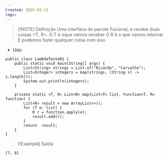 ```yaml
---
Created: 2025-02-13
tags:
---
```


> [!NOTE] Definição
> Uma interface do pacote Fucional, e recebe duas coisas <T, R>. 
> O T é oque vamos receber
> O R é o que vamos retornar
> E podemos fazer qualquer coisa com isso

- Uso:
```
public class LambdaTeste02 {  
    public static void main(String[] args) {  
        List<String> strings = List.of("Ricardo", "Carvalho");  
        List<Integer> integers = map(strings, (String s) -> s.length());  
        System.out.println(integers);  
    }  
  
    private static <T, R> List<R> map(List<T> list, Function<T, R> function) {  
        List<R> result = new ArrayList<>();  
        for (T e: list) {  
            R r = function.apply(e);  
            result.add(r);  
        }  
        return  result;  
    }  
}
```



> [!Example] Saída
```
[7, 8]
```
